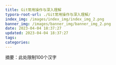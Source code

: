 ```yaml
---
title: Git常用操作与深入理解
typora-root-url: ./Git常用操作与深入理解/
index_img: /images/index_img/index_img_2.png
banner_img: /images/banner_img/banner_img_2.png
date: 2023-04-04 18:37:27
updated: 2023-04-04 18:37:27
tags:
categories:
---
```






摘要：此处限制100个汉字

<!--more-->
